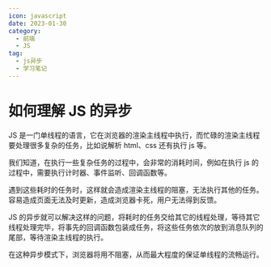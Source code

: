 ```yaml
---
icon: javascript
date: 2023-01-30
category:
  - 前端
  - JS
tag:
  - js异步
  - 学习笔记
---
```


# 如何理解 JS 的异步

JS 是一门单线程的语言，它在浏览器的渲染主线程中执行，而忙碌的渲染主线程要处理很多复杂的任务，比如说解析 html、css 还有执行 js 等。

我们知道，在执行一些复杂任务的过程中，会非常的消耗时间，例如在执行 js 的过程中，需要执行计时器、事件监听、回调函数等。

遇到这些耗时的任务时，这样就会造成渲染主线程的阻塞，无法执行其他的任务。容易造成页面无法及时更新，造成浏览器卡死，用户无法得到反馈。

JS 的异步就可以解决这样的问题，将耗时的任务交给其它的线程处理，等待其它线程处理完毕，将事先的回调函数包装成任务，将这些任务依次的放到消息队列的尾部，等待渲染主线程的执行。

在这种异步模式下，浏览器将用不阻塞，从而最大程度的保证单线程的流畅运行。

